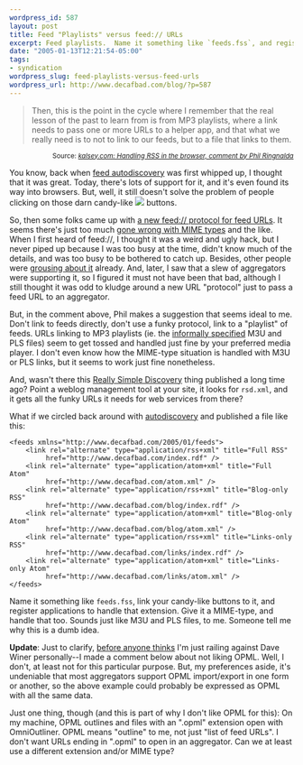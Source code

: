 ```yaml
--- 
wordpress_id: 587
layout: post
title: Feed "Playlists" versus feed:// URLs
excerpt: Feed playlists.  Name it something like `feeds.fss`, and register applications to handle that extension.  Give it a MIME-type, and handle that too.  Sounds just like M3U and PLS files, to me.  Someone tell me why this is a dumb idea.
date: "2005-01-13T12:21:54-05:00"
tags: 
- syndication
wordpress_slug: feed-playlists-versus-feed-urls
wordpress_url: http://www.decafbad.com/blog/?p=587
---
```

<blockquote>Then, this is the point in the cycle where I remember that the real lesson of the past to learn from is from MP3 playlists, where a link needs to pass one or more URLs to a helper app, and that what we really need is to not to link to our feeds, but to a file that links to them.</blockquote>
<div align="right"><small>Source: <cite><a href="http://kalsey.com/blog/2005/01/handling_rss_in_the_browser/index.html#comment-3236">kalsey.com: Handling RSS in the browser, comment by Phil Ringnalda</a></cite></small></div>

You know, back when [feed autodiscovery][autodiscovery] was first whipped up, I thought that it was great.  Today, there's lots of support for it, and it's even found its way into browsers.  But, well, it still doesn't solve the problem of people clicking on those darn candy-like <img src="http://www.decafbad.com/images/xml.gif" /> buttons.

So, then some folks came up with [a new feed:// protocol for feed URLs][feed].  It seems there's just too much [gone wrong with MIME types][mimewrong] and the like.  When I first heard of feed://, I thought it was a weird and ugly hack, but I never piped up because I was too busy at the time, didn't know much of the details, and was too busy to be bothered to catch up.  Besides, other people were [grousing about it][grouse] already.  And, later, I saw that a slew of aggregators were supporting it, so I figured it must not have been that bad, although I still thought it was odd to kludge around a new URL "protocol" just to pass a feed URL to an aggregator.

But, in the comment above, Phil makes a suggestion that seems ideal to me.  Don't link to feeds directly, don't use a funky protocol, link to a "playlist" of feeds.  URLs linking to MP3 playlists (ie. the [informally specified][winamp] M3U and PLS files) seem to get tossed and handled just fine by your preferred media player.  I don't even know how the MIME-type situation is handled with M3U or PLS links, but it seems to work just fine nonetheless.

And, wasn't there this [Really Simple Discovery][rsd] thing published a long time ago?  Point a weblog management tool at your site, it looks for `rsd.xml`, and it gets all the funky URLs it needs for web services from there?

What if we circled back around with [autodiscovery][autodiscovery] and published a file like this:

    <feeds xmlns="http://www.decafbad.com/2005/01/feeds">
        <link rel="alternate" type="application/rss+xml" title="Full RSS" 
             href="http://www.decafbad.com/index.rdf" />
        <link rel="alternate" type="application/atom+xml" title="Full Atom" 
             href="http://www.decafbad.com/atom.xml" />
        <link rel="alternate" type="application/rss+xml" title="Blog-only RSS" 
             href="http://www.decafbad.com/blog/index.rdf" />
        <link rel="alternate" type="application/atom+xml" title="Blog-only Atom" 
             href="http://www.decafbad.com/blog/atom.xml" />
        <link rel="alternate" type="application/rss+xml" title="Links-only RSS" 
             href="http://www.decafbad.com/links/index.rdf" />
        <link rel="alternate" type="application/atom+xml" title="Links-only Atom" 
             href="http://www.decafbad.com/links/atom.xml" />
    </feeds>
    
Name it something like `feeds.fss`, link your candy-like buttons to it, and register applications to handle that extension.  Give it a MIME-type, and handle that too.  Sounds just like M3U and PLS files, to me.  Someone tell me why this is a dumb idea.

**Update**:  Just to clarify, [before anyone thinks][anyone] I'm just railing against Dave Winer personally--I made a comment below about not liking OPML.  Well, I don't, at least not for this particular purpose.  But, my preferences aside, it's undeniable that most aggregators support OPML import/export in one form or another, so the above example could probably be expressed as OPML with all the same data.

Just one thing, though (and this is part of why I don't like OPML for this):  On my machine, OPML outlines and files with an ".opml" extension open with OmniOutliner.  OPML means "outline" to me, not just "list of feed URLs".  I don't want URLs ending in ".opml" to open in an aggregator.  Can we at least use a different extension and/or MIME type?

[anyone]: http://jaeger.blogmatrix.com/weblog/archives/2005_01.shtml#003186
[rsd]: http://archipelago.phrasewise.com/rsd
[winamp]: http://forums.winamp.com/showthread.php?threadid=65772
[mimewrong]: http://pirate.typepad.com/blog/2003/09/problems_with_m.html
[grouse]: http://alpha-geek.com/2004/09/20/inelegant
[autodiscovery]: http://diveintomark.org/archives/2002/05/30/rss_autodiscovery
[feed]: http://nick.typepad.com/blog/2004/06/feeddemon_and_t.html
